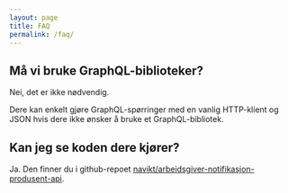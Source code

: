 ```yaml
---
layout: page
title: FAQ
permalink: /faq/
---
```


## Må vi bruke GraphQL-biblioteker?
Nei, det er ikke nødvendig.

Dere kan enkelt gjøre GraphQL-spørringer med en vanlig HTTP-klient
og JSON hvis dere ikke ønsker å bruke et GraphQL-bibliotek.


## Kan jeg se koden dere kjører?
Ja. Den finner du i github-repoet [navikt/arbeidsgiver-notifikasjon-produsent-api](https://github.com/navikt/arbeidsgiver-notifikasjon-produsent-api).
